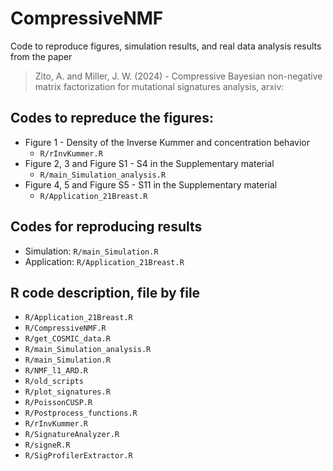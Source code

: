 # CompressiveNMF

Code to reproduce figures, simulation results, and real data analysis results from the paper 

> Zito, A. and Miller, J. W. (2024) - Compressive Bayesian non-negative matrix factorization for
mutational signatures analysis, arxiv:

## Codes to repreduce the figures:

* Figure 1 - Density of the Inverse Kummer and concentration behavior
  - `R/rInvKummer.R`
* Figure 2, 3 and Figure S1 - S4 in the Supplementary material
  - `R/main_Simulation_analysis.R`
* Figure 4, 5 and Figure S5 - S11 in the Supplementary material
  - `R/Application_21Breast.R`

## Codes for reproducing results

* Simulation: `R/main_Simulation.R`
* Application: `R/Application_21Breast.R`


## R code description, file by file

- `R/Application_21Breast.R`
- `R/CompressiveNMF.R`
- `R/get_COSMIC_data.R`
- `R/main_Simulation_analysis.R`
- `R/main_Simulation.R`
- `R/NMF_l1_ARD.R`
- `R/old_scripts`
- `R/plot_signatures.R`
- `R/PoissonCUSP.R`
- `R/Postprocess_functions.R`
- `R/rInvKummer.R`
- `R/SignatureAnalyzer.R`
- `R/signeR.R`
- `R/SigProfilerExtractor.R`


